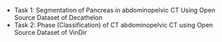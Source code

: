 * Task 1: Segmentation of Pancreas in abdominopelvic CT Using Open Source Dataset of Decathelon
* Task 2: Phase (Classification) of CT abdominopelvic CT using Open Source Dataset of VinDir 
